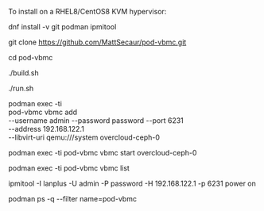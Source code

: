 To install on a RHEL8/CentOS8 KVM hypervisor:

dnf install -v git podman ipmitool

git clone https://github.com/MattSecaur/pod-vbmc.git

cd pod-vbmc

./build.sh

./run.sh

podman exec -ti \
	pod-vbmc vbmc add \
	--username admin --password password --port 6231 \
	--address 192.168.122.1 \
	--libvirt-uri qemu:///system  overcloud-ceph-0

podman exec -ti pod-vbmc vbmc start overcloud-ceph-0

podman exec -ti pod-vbmc vbmc list

ipmitool -I lanplus -U admin -P password -H 192.168.122.1 -p 6231 power on

podman ps -q --filter name=pod-vbmc
